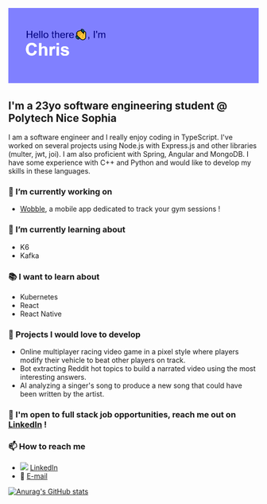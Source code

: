 ![](header.png)

## I'm a 23yo software engineering student @ Polytech Nice Sophia
I am a software engineer and I really enjoy coding in TypeScript. I've worked on several projects using Node.js with Express.js and other libraries (multer, jwt, joi). I am also proficient with Spring, Angular and MongoDB. I have some experience with C++ and Python and would like to develop my skills in these languages.
### 🔭 I’m currently working on
* [Wobble](https://github.com/christophe-ruiz/wobble), a mobile app dedicated to track your gym sessions !
  
### 🌱 I’m currently learning about
* K6
* Kafka

### 📚 I want to learn about
* Kubernetes
* React
* React Native

### 🚧 Projects I would love to develop
* Online multiplayer racing video game in a pixel style where players modify their vehicle to beat other players on track.
* Bot extracting Reddit hot topics to build a narrated video using the most interesting answers.
* AI analyzing a singer's song to produce a new song that could have been written by the artist.
  
### 💬 I'm open to full stack job opportunities, reach me out on [LinkedIn](https://www.linkedin.com/in/chrisrz/) !
### 📫 How to reach me
* <img style="width: 16px;" src="https://static-exp1.licdn.com/sc/h/9wzc6pgtn06j7dubaufd5wbwv"> [LinkedIn](https://www.linkedin.com/in/chrisrz/)
* 📧 [E-mail](mailto:christophe.ruiz@tuta.io)
  
[![Anurag's GitHub stats](https://github-readme-stats.vercel.app/api?username=christophe-ruiz&count_private=true&show_icons=true&theme=tokyonight)](https://github.com/anuraghazra/github-readme-stats)

<!--
**christophe-ruiz/christophe-ruiz** is a ✨ _special_ ✨ repository because its `README.md` (this file) appears on your GitHub profile.

Here are some ideas to get you started:

- 🔭 I’m currently working on ...
- 🌱 I’m currently learning ...
- 👯 I’m looking to collaborate on ...
- 🤔 I’m looking for help with ...
- 💬 Ask me about ...
- 📫 How to reach me: ...
- 😄 Pronouns: ...
- ⚡ Fun fact: ...
-->
